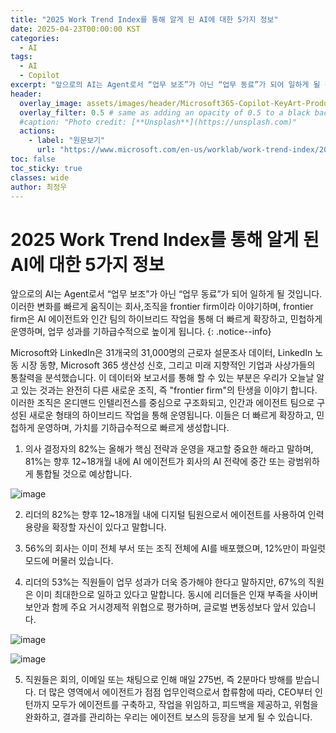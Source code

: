 ```yaml
---
title: "2025 Work Trend Index를 통해 알게 된 AI에 대한 5가지 정보"
date: 2025-04-23T00:00:00 KST
categories:
  - AI
tags:
  - AI
  - Copilot
excerpt: "앞으로의 AI는 Agent로서 “업무 보조”가 아닌 “업무 동료”가 되어 일하게 될 것입니다. 이러한 변화를 빠르게 움직이는 회사,조직을 frontier firm이라 이야기하며, frontier firm은 AI 에이전트와 인간 팀의 하이브리드 작업을 통해 더 빠르게 확장하고, 민첩하게 운영하며, 업무 성과를 기하급수적으로 높이게 됩니다."
header:
  overlay_image: assets/images/header/Microsoft365-Copilot-KeyArt-Productivity-6K-01.png
  overlay_filter: 0.5 # same as adding an opacity of 0.5 to a black background
  #caption: "Photo credit: [**Unsplash**](https://unsplash.com)"
  actions:
    - label: "원문보기"
      url: "https://www.microsoft.com/en-us/worklab/work-trend-index/2025-the-year-the-frontier-firm-is-born"
toc: false
toc_sticky: true
classes: wide
author: 최정우
---
```


# 2025 Work Trend Index를 통해 알게 된 AI에 대한 5가지 정보

앞으로의 AI는 Agent로서 “업무 보조”가 아닌 “업무 동료”가 되어 일하게 될 것입니다. 이러한 변화를 빠르게 움직이는 회사,조직을 frontier firm이라 이야기하며, frontier firm은 AI 에이전트와 인간 팀의 하이브리드 작업을 통해 더 빠르게 확장하고, 민첩하게 운영하며, 업무 성과를 기하급수적으로 높이게 됩니다.
{: .notice--info}

Microsoft와 LinkedIn은 31개국의 31,000명의 근로자 설문조사 데이터, LinkedIn 노동 시장 동향, Microsoft 365 생산성 신호, 그리고 미래 지향적인 기업과 사상가들의 통찰력을 분석했습니다.
이 데이터와 보고서를 통해 할 수 있는 부분은 우리가 오늘날 알고 있는 것과는 완전히 다른 새로운 조직, 즉 "frontier firm"의 탄생을 이야기 합니다. 이러한 조직은 온디맨드 인텔리전스를 중심으로 구조화되고, 인간과 에이전트 팀으로 구성된 새로운 형태의 하이브리드 작업을 통해 운영됩니다. 이들은 더 빠르게 확장하고, 민첩하게 운영하며, 가치를 기하급수적으로 빠르게 생성합니다.
1.	의사 결정자의 82%는 올해가 핵심 전략과 운영을 재고할 중요한 해라고 말하며, 81%는 향후 12~18개월 내에 AI 에이전트가 회사의 AI 전략에 중간 또는 광범위하게 통합될 것으로 예상합니다.

![image](/mwkorea/assets/images/20250423/image1.png)  

2.	리더의 82%는 향후 12~18개월 내에 디지털 팀원으로서 에이전트를 사용하여 인력 용량을 확장할 자신이 있다고 말합니다.

3.	56%의 회사는 이미 전체 부서 또는 조직 전체에 AI를 배포했으며, 12%만이 파일럿 모드에 머물러 있습니다.

4.	리더의 53%는 직원들이 업무 성과가 더욱 증가해야 한다고 말하지만, 67%의 직원은 이미 최대한으로 일하고 있다고 말합니다. 동시에 리더들은 인재 부족을 사이버 보안과 함께 주요 거시경제적 위협으로 평가하며, 글로벌 변동성보다 앞서 있습니다.

![image](/mwkorea/assets/images/20250423/image2.png) 

![image](/mwkorea/assets/images/20250423/image3.png) 
 
5.	직원들은 회의, 이메일 또는 채팅으로 인해 매일 275번, 즉 2분마다 방해를 받습니다.
더 많은 영역에서 에이전트가 점점 업무인력으로서 합류함에 따라, CEO부터 인턴까지 모두가 에이전트를 구축하고, 작업을 위임하고, 피드백을 제공하고, 위험을 완화하고, 결과를 관리하는 우리는 에이전트 보스의 등장을 보게 될 수 있습니다.
